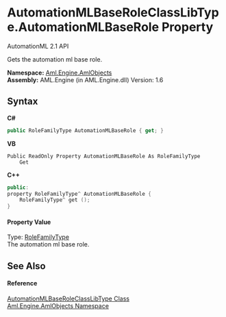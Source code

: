 # AutomationMLBaseRoleClassLibType.AutomationMLBaseRole Property 
AutomationML 2.1 API 

Gets the automation ml base role.

**Namespace:**&nbsp;<a href="N_Aml_Engine_AmlObjects">Aml.Engine.AmlObjects</a><br />**Assembly:**&nbsp;AML.Engine (in AML.Engine.dll) Version: 1.6

## Syntax

**C#**<br />
``` C#
public RoleFamilyType AutomationMLBaseRole { get; }
```

**VB**<br />
``` VB
Public ReadOnly Property AutomationMLBaseRole As RoleFamilyType
	Get
```

**C++**<br />
``` C++
public:
property RoleFamilyType^ AutomationMLBaseRole {
	RoleFamilyType^ get ();
}
```


#### Property Value
Type: <a href="T_Aml_Engine_CAEX_RoleFamilyType">RoleFamilyType</a><br />The automation ml base role.

## See Also


#### Reference
<a href="T_Aml_Engine_AmlObjects_AutomationMLBaseRoleClassLibType">AutomationMLBaseRoleClassLibType Class</a><br /><a href="N_Aml_Engine_AmlObjects">Aml.Engine.AmlObjects Namespace</a><br />